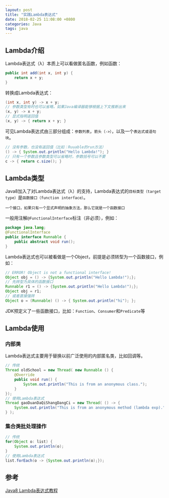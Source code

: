 ```yaml
---
layout: post
title: "实践Lambda表达式"
date: 2018-02-25 11:08:00 +0800
categories: Java
tags: java 
---
```

## Lambda介绍

Lambda表达式（λ）本质上可以看做匿名函数，例如函数：

```java
public int add(int x, int y) {
	return x + y;
}
```

转换成Lambda表达式：

```java
(int x, int y) -> x + y;
// 参数类型有时也可以省略，如果Java编译器能够根据上下文推断出来
(x, y) -> x + y; 
// 显式指明返回值
(x, y) -> { return x + y; } 
```

可见Lambda表达式由三部分组成：`参数列表`，`箭头（->）`，以及一个`表达式或语句块`。

```java
// 没有参数，也没有返回值（比如：Ruuable的run方法）
() -> { System.out.println("Hello Lambda!"); }
// 只有一个参数且参数类型可以省略时，参数括号可以不要
c -> { return c.size(); }
```

## Lambda类型

Java8加入了对Lambda表达式（λ）的支持，Lambda表达式的`目标类型（target type）`是`函数接口（function interface）`。

```
一个接口，如果只有一个显式声明的抽象方法，那么它就是一个函数接口
```

一般用注解`@FunctionalInterface`标注（非必须），例如：

```java
package java.lang;
@FunctionalInterface
public interface Runnable {
    public abstract void run();
}
```

Lambda表达式也可以被看做是一个Object，前提是必须转型为一个函数接口，例如：

```java
// ERROR! Object is not a functional interface!
Object obj = () -> {System.out.println("Hello Lambda!");}; 
// 先转型为具体的函数接口
Runnable r1 = () -> {System.out.println("Hello Lambda!");};
Object obj = r1;
// 或者直接强转
Object o = (Runnable) () -> { System.out.println("hi"); };
```

JDK预定义了一些函数接口，比如：`Function`、`Consumer`和`Predicate`等

## Lambda使用

### 内部类

Lambda表达式主要用于替换以前广泛使用的内部匿名类，比如回调等。

```java
// 传统
Thread oldSchool = new Thread( new Runnable () {
	@Override
    public void run() {
        System.out.println("This is from an anonymous class.");
    }
});
// 使用Lambda表达式
Thread gaoDuanDaQiShangDangCi = new Thread( () -> {
  	System.out.println("This is from an anonymous method (lambda exp).");
} );
```

### 集合类批处理操作

```java
// 传统
for(Object o: list) {
	System.out.println(o);
}
// 使用Lambda表达式
list.forEach(o -> {System.out.println(o);});
```



## 参考

[Java8 Lambda表达式教程](http://blog.csdn.net/ioriogami/article/details/12782141)